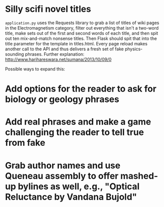Silly scifi novel titles
========================

`application.py` uses the Requests library to grab a list of titles of wiki pages in the Electromagnetism category, filter out everything that isn't a two-word title, make sets out of the first and second words of each title, and then spit out ten mix-and-match nonsense titles. Then Flask should spit that into the title parameter for the template in titles.html. Every page reload makes another call to the API and thus delivers a fresh set of fake physics-sounding phrases.  Further explanation: http://www.harihareswara.net/sumana/2013/10/09/0

Possible ways to expand this:

# Add options for the reader to ask for biology or geology phrases
# Add real phrases and make a game challenging the reader to tell true from fake
# Grab author names and use Queneau assembly to offer mashed-up bylines as well, e.g., "Optical Reluctance by Vandana Bujold"
